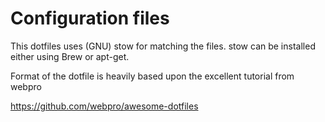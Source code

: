 # Configuration files
This dotfiles uses (GNU) stow for matching the files. stow can be installed either using Brew or apt-get. 

Format of the dotfile is heavily based upon the excellent tutorial from webpro

https://github.com/webpro/awesome-dotfiles


